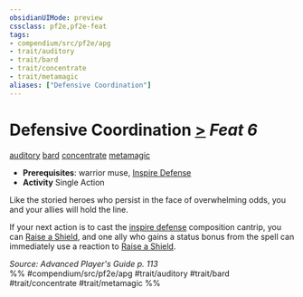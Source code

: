 ```yaml
---
obsidianUIMode: preview
cssclass: pf2e,pf2e-feat
tags:
- compendium/src/pf2e/apg
- trait/auditory
- trait/bard
- trait/concentrate
- trait/metamagic
aliases: ["Defensive Coordination"]
---
```

# Defensive Coordination  [>](../../rules/core-rulebook/chapter-9-playing-the-game.md#Actions "Single Action") *Feat 6*  
[auditory](../../rules/traits/auditory.md)  [bard](../../rules/traits/bard.md)  [concentrate](../../rules/traits/concentrate.md)  [metamagic](../../rules/traits/metamagic.md)  

- **Prerequisites**: warrior muse, [Inspire Defense](inspire-defense.md)
- **Activity** Single Action

Like the storied heroes who persist in the face of overwhelming odds, you and your allies will hold the line.

If your next action is to cast the [inspire defense](../spells/inspire-defense.md) composition cantrip, you can [Raise a Shield](../../rules/actions/raise-a-shield.md), and one ally who gains a status bonus from the spell can immediately use a reaction to [Raise a Shield](../../rules/actions/raise-a-shield.md).

*Source: Advanced Player's Guide p. 113*  
%% #compendium/src/pf2e/apg #trait/auditory #trait/bard #trait/concentrate #trait/metamagic %%